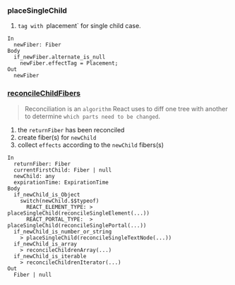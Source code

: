 ### placeSingleChild
1. `tag with `placement` for single child case.
```
In
  newFiber: Fiber
Body
  if_newFiber.alternate_is_null
    newFiber.effectTag = Placement;
Out
  newFiber

```

### [reconcileChildFibers](https://github.com/facebook/react/blob/v16.6.3/packages/react-reconciler/src/ReactChildFiber.js#L1218)
> Reconciliation is an `algorithm` React uses to diff one tree with another to determine `which parts need to be changed`.

1. the `returnFiber` has been reconciled
2. create fiber(s) for `newChild`
3. collect `effects` according to the `newChild` fibers(s)
```
In
  returnFiber: Fiber
  currentFirstChild: Fiber | null
  newChild: any
  expirationTime: ExpirationTime
Body
  if_newChild_is_Object
    switch(newChild.$$typeof)
      REACT_ELEMENT_TYPE: > placeSingleChild(reconcileSingleElement(...))
      REACT_PORTAL_TYPE:  > placeSingleChild(reconcileSinglePortal(...))
  if_newChild_is_number_or_string
    > placeSingleChild(reconcileSingleTextNode(...))
  if_newChild_is_array
    > reconcileChildrenArray(...)
  if_newChild_is_iterable
    > reconcileChildrenIterator(...)
Out
  Fiber | null
```